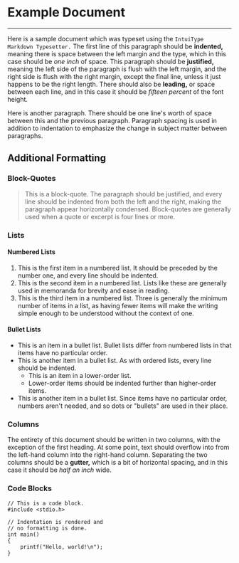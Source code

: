 # Example Document

---

Here is a sample document which was typeset using the `IntuiType Markdown Typesetter.`
The first line of this paragraph should be **indented,** meaning there is space between the left margin and the type,
which in this case should be *one inch* of space.
This paragraph should be **justified,** meaning the left side of the paragraph is flush with the left margin, and the right side is flush with the right margin,
except the final line, unless it just happens to be the right length.
There should also be **leading,** or space between each line, and in this case it should be *fifteen percent* of the font height.

Here is another paragraph.
There should be one line's worth of space between this and the previous paragraph.
Paragraph spacing is used in addition to indentation to emphasize the change in subject matter between paragraphs.

## Additional Formatting

### Block-Quotes
> This is a block-quote.
> The paragraph should be justified, and every line should be indented from both the left and the right, making the paragraph appear horizontally condensed.
> Block-quotes are generally used when a quote or excerpt is four lines or more.

### Lists

#### Numbered Lists
1. This is the first item in a numbered list.
It should be preceded by the number one, and every line should be indented.
2. This is the second item in a numbered list.
Lists like these are generally used in memoranda for brevity and ease in reading.
3. This is the third item in a numbered list.
Three is generally the minimum number of items in a list,
as having fewer items will make the writing simple enough to be understood without the context of one.

#### Bullet Lists
- This is an item in a bullet list.
Bullet lists differ from numbered lists in that items have no particular order.
- This is another item in a bullet list.
As with ordered lists, every line should be indented.
  - This is an item in a lower-order list.
  - Lower-order items should be indented further than higher-order items.
- This is another item in a bullet list.
Since items have no particular order, numbers aren't needed, and so dots or "bullets" are used in their place.

### Columns
The entirety of this document should be written in two columns, with the exception of the first heading.
At some point, text should overflow into from the left-hand column into the right-hand column.
Separating the two columns should be a **gutter,** which is a bit of horizontal spacing,
and in this case it should be *half an inch* wide.

### Code Blocks
```
// This is a code block.
#include <stdio.h>

// Indentation is rendered and
// no formatting is done.
int main()
{
    printf("Hello, world!\n");
}
```
